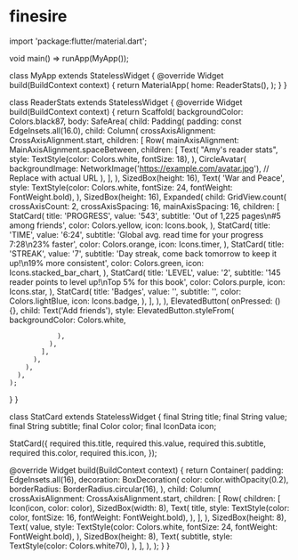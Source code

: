 # finesire

import 'package:flutter/material.dart';

void main() => runApp(MyApp());

class MyApp extends StatelessWidget {
  @override
  Widget build(BuildContext context) {
    return MaterialApp(
      home: ReaderStats(),
    );
  }
}

class ReaderStats extends StatelessWidget {
  @override
  Widget build(BuildContext context) {
    return Scaffold(
      backgroundColor: Colors.black87,
      body: SafeArea(
        child: Padding(
          padding: const EdgeInsets.all(16.0),
          child: Column(
            crossAxisAlignment: CrossAxisAlignment.start,
            children: [
              Row(
                mainAxisAlignment: MainAxisAlignment.spaceBetween,
                children: [
                  Text(
                    "Amy's reader stats",
                    style: TextStyle(color: Colors.white, fontSize: 18),
                  ),
                  CircleAvatar(
                    backgroundImage: NetworkImage('https://example.com/avatar.jpg'), // Replace with actual URL
                  ),
                ],
              ),
              SizedBox(height: 16),
              Text(
                'War and Peace',
                style: TextStyle(color: Colors.white, fontSize: 24, fontWeight: FontWeight.bold),
              ),
              SizedBox(height: 16),
              Expanded(
                child: GridView.count(
                  crossAxisCount: 2,
                  crossAxisSpacing: 16,
                  mainAxisSpacing: 16,
                  children: [
                    StatCard(
                      title: 'PROGRESS',
                      value: '543',
                      subtitle: 'Out of 1,225 pages\n#5 among friends',
                      color: Colors.yellow,
                      icon: Icons.book,
                    ),
                    StatCard(
                      title: 'TIME',
                      value: '6:24',
                      subtitle: 'Global avg. read time for your progress 7:28\n23% faster',
                      color: Colors.orange,
                      icon: Icons.timer,
                    ),
                    StatCard(
                      title: 'STREAK',
                      value: '7',
                      subtitle: 'Day streak, come back tomorrow to keep it up!\n19% more consistent',
                      color: Colors.green,
                      icon: Icons.stacked_bar_chart,
                    ),
                    StatCard(
                      title: 'LEVEL',
                      value: '2',
                      subtitle: '145 reader points to level up!\nTop 5% for this book',
                      color: Colors.purple,
                      icon: Icons.star,
                    ),
                    StatCard(
                      title: 'Badges',
                      value: '',
                      subtitle: '',
                      color: Colors.lightBlue,
                      icon: Icons.badge,
                    ),
                  ],
                ),
              ),
              ElevatedButton(
                onPressed: () {},
                child: Text('Add friends'),
                style: ElevatedButton.styleFrom(
                  backgroundColor: Colors.white,

                ),
              ),
            ],
          ),
        ),
      ),
    );
  }
}

class StatCard extends StatelessWidget {
  final String title;
  final String value;
  final String subtitle;
  final Color color;
  final IconData icon;

  StatCard({
    required this.title,
    required this.value,
    required this.subtitle,
    required this.color,
    required this.icon,
  });

  @override
  Widget build(BuildContext context) {
    return Container(
      padding: EdgeInsets.all(16),
      decoration: BoxDecoration(
        color: color.withOpacity(0.2),
        borderRadius: BorderRadius.circular(16),
      ),
      child: Column(
        crossAxisAlignment: CrossAxisAlignment.start,
        children: [
          Row(
            children: [
              Icon(icon, color: color),
              SizedBox(width: 8),
              Text(
                title,
                style: TextStyle(color: color, fontSize: 16, fontWeight: FontWeight.bold),
              ),
            ],
          ),
          SizedBox(height: 8),
          Text(
            value,
            style: TextStyle(color: Colors.white, fontSize: 24, fontWeight: FontWeight.bold),
          ),
          SizedBox(height: 8),
          Text(
            subtitle,
            style: TextStyle(color: Colors.white70),
          ),
        ],
      ),
    );
  }
}
